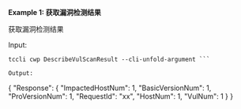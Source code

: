 **Example 1: 获取漏洞检测结果**

获取漏洞检测结果

Input: 

```
tccli cwp DescribeVulScanResult --cli-unfold-argument ```

Output: 
```
{
    "Response": {
        "ImpactedHostNum": 1,
        "BasicVersionNum": 1,
        "ProVersionNum": 1,
        "RequestId": "xx",
        "HostNum": 1,
        "VulNum": 1
    }
}
```

